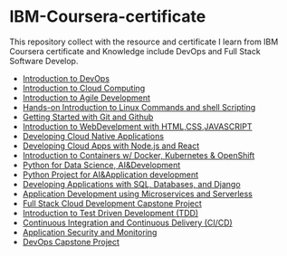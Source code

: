 # IBM-Coursera-certificate
This repository collect with the resource and certificate I learn from IBM Coursera certificate and Knowledge include DevOps and Full Stack Software Develop.

* [Introduction to DevOps](https://github.com/pingchihwang512/IBM-Coursera-certificate/tree/main/1_Introduction%20to%20DevOps)
* [Introduction to Cloud Computing](https://github.com/pingchihwang512/IBM-Coursera-certificate/tree/main/2_Cloud%20Computing)
* [Introduction to Agile Development](https://github.com/pingchihwang512/IBM-Coursera-certificate/tree/main/3_Introduction%20to%20Agile%20Development)
* [Hands-on Introduction to Linux Commands and shell Scripting](https://github.com/pingchihwang512/IBM-Coursera-certificate/tree/main/4_Hands-on%20Introduction%20to%20Linux%20Commands%20and%20shell%20Scipting)
* [Getting Started with Git and Github](https://github.com/pingchihwang512/IBM-Coursera-certificate/tree/main/5_Getting%20Started%20with%20Git%20and%20Github)
* [Introduction to WebDevelpment with HTML,CSS,JAVASCRIPT]()
* [Developing Cloud Native Applications]()
* [Developing Cloud Apps with Node.js and React]()
* [Introduction to Containers w/ Docker, Kubernetes & OpenShift]()
* [Python for Data Science, AI&Development]()
* [Python Project for AI&Application development]()
* [Developing Applications with SQL, Databases, and Django]()
* [Application Development using Microservices and Serverless]()
* [Full Stack Cloud Development Capstone Project]()
* [Introduction to Test Driven Development (TDD)]()
* [Continuous Integration and Continuous Delivery (CI/CD)]()
* [Application Security and Monitoring]()
* [DevOps Capstone Project]()
